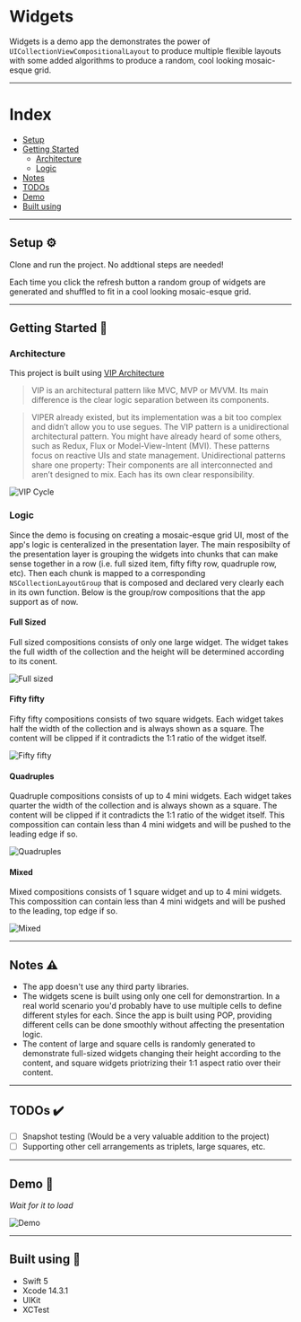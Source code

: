 # Widgets

Widgets is a demo app the demonstrates the power of `UICollectionViewCompositionalLayout` to produce multiple flexible layouts with some added algorithms to produce a random, cool looking mosaic-esque grid.

---

# Index
- [Setup](#setup-⚙️)
- [Getting Started](#getting-started-🏁)
    - [Architecture](#architecture)
    - [Logic](#logic)
- [Notes](#notes-⚠️)
- [TODOs](#todos-✔️)
- [Demo](#demo-🤩️)
- [Built using](#built-using-🔧️)

---

## Setup ⚙️
Clone and run the project. No addtional steps are needed!

Each time you click the refresh button a random group of widgets are generated and shuffled to fit in a cool looking mosaic-esque grid.

---

## Getting Started 🏁 
### Architecture
This project is built using [VIP Architecture](https://www.kodeco.com/29416318-getting-started-with-the-vip-clean-architecture-pattern)

> VIP is an architectural pattern like MVC, MVP or MVVM. Its main difference is the clear logic separation between its components.

> VIPER already existed, but its implementation was a bit too complex and didn’t allow you to use segues.
The VIP pattern is a unidirectional architectural pattern. You might have already heard of some others, such as Redux, Flux or Model-View-Intent (MVI). These patterns focus on reactive UIs and state management.
Unidirectional patterns share one property: Their components are all interconnected and aren’t designed to mix. Each has its own clear responsibility.

![VIP Cycle](https://miro.medium.com/v2/resize:fit:1162/1*fHJVYYiH-zk6o7Qe5GoJcw.png)

### Logic
Since the demo is focusing on creating a mosaic-esque grid UI, most of the app's logic is centeralized in the presentation layer. The main resposibilty of the presentation layer is grouping the widgets into chunks that can make sense together in a row (i.e. full sized item, fifty fifty row, quadruple row, etc). Then each chunk is mapped to a corresponding `NSCollectionLayoutGroup` that is composed and declared very clearly each in its own function. Below is the group/row compositions that the app support as of now.

#### Full Sized

Full sized compositions consists of only one large widget. The widget takes the full width of the collection and the height will be determined according to its conent.

![Full sized](https://i.ibb.co/1MzBjZB/full-sized.png)


#### Fifty fifty

Fifty fifty compositions consists of two square widgets. Each widget takes half the width of the collection and is always shown as a square. The content will be clipped if it contradicts the 1:1 ratio of the widget itself.

![Fifty fifty](https://i.ibb.co/ZMDdLJK/full-sized.png)

#### Quadruples

Quadruple compositions consists of up to 4 mini widgets. Each widget takes quarter the width of the collection and is always shown as a square. The content will be clipped if it contradicts the 1:1 ratio of the widget itself. This compossition can contain less than 4 mini widgets and will be pushed to the leading edge if so.

![Quadruples](https://i.ibb.co/VqJf5yt/full-sized.png)

#### Mixed

Mixed compositions consists of 1 square widget and up to 4 mini widgets. This compossition can contain less than 4 mini widgets and will be pushed to the leading, top edge if so.

![Mixed](https://i.ibb.co/zxzdBjb/Simulator-Screenshot-i-Phone-14-Pro-2023-08-25-at-17-47-12.png)

---

 ## Notes ⚠️
 - The app doesn't use any third party libraries.
 - The widgets scene is built using only one cell for demonstrartion. In a real world scenario you'd probably have to use multiple cells to define different styles for each. Since the app is built using POP, providing different cells can be done smoothly without affecting the presentation logic.
 - The content of large and square cells is randomly generated to demonstrate full-sized widgets changing their height according to the content, and square widgets priotrizing their 1:1 aspect ratio over their content.

---
 
 ## TODOs ✔️
 - [ ] Snapshot testing (Would be a very valuable addition to the project)
 - [ ] Supporting other cell arrangements as triplets, large squares, etc.
 
 ---
 
 ## Demo 🤩️

 *Wait for it to load*

 ![Demo](https://i.ibb.co/NCJyBLy/my-gif.gif)
 
 ---
  
## Built using 🔧️

- Swift 5
- Xcode 14.3.1
- UIKit
- XCTest
